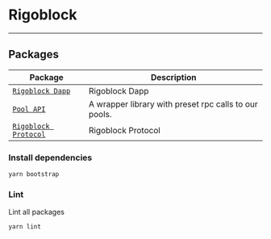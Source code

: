 # Rigoblock

---




## Packages

| Package                                                         | Description                                                      |
| --------------------------------------------------------------- | ---------------------------------------------------------------- |
| [`Rigoblock Dapp`](/packages/dapp)                    | Rigoblock Dapp                                                   |
| [`Pool API`](/packages/pool-api)                      | A wrapper library with preset rpc calls to our pools.            |
| [`Rigoblock Protocol`](/packages/protocol)            | Rigoblock Protocol                                               |



### Install dependencies

```
yarn bootstrap
```


### Lint

Lint all packages

```bash
yarn lint
```
